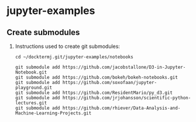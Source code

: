 # jupyter-examples

## Create submodules

1. Instructions used to create git submodules:

    ```console
    cd ~/docktermj.git/jupyter-examples/notebooks

    git submodule add https://github.com/jacobstallone/D3-in-Jupyter-Notebook.git
    git submodule add https://github.com/bokeh/bokeh-notebooks.git
    git submodule add https://github.com/soxofaan/jupyter-playground.git
    git submodule add https://github.com/ResidentMario/py_d3.git
    git submodule add https://github.com/jrjohansson/scientific-python-lectures.git
    git submodule add https://github.com/rhiever/Data-Analysis-and-Machine-Learning-Projects.git    
    ```